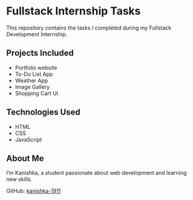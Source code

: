 # Fullstack Internship Tasks

This repository contains the tasks I completed during my Fullstack Development Internship.

## Projects Included

- Portfolio website
- To-Do List App
- Weather App
- Image Gallery
- Shopping Cart UI

## Technologies Used

- HTML
- CSS
- JavaScript

## About Me

I’m Kanishka, a student passionate about web development and learning new skills.

GitHub: [kanishka-1911](https://github.com/kanishka-1911)
